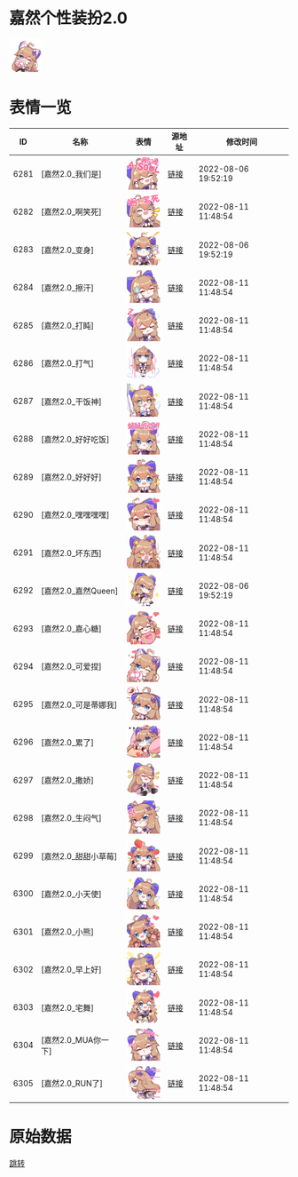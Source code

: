 # 嘉然个性装扮2.0

<img src="./cover.png" height="60" alt="cover" />

# 表情一览

|ID|名称|表情|源地址|修改时间|
|----|----|----|----|----|
|6281|[嘉然2.0_我们是]|<img src="./pic/006281_%5B嘉然2.0_我们是%5D.png" height="60" alt="我们是"/>|[链接](http://i0.hdslb.com/bfs/emote/854c7922852af5c46d81ebb01919dc9fd8deba3f.png)|2022-08-06 19:52:19|
|6282|[嘉然2.0_啊笑死]|<img src="./pic/006282_%5B嘉然2.0_啊笑死%5D.png" height="60" alt="啊笑死"/>|[链接](http://i0.hdslb.com/bfs/emote/babc9b14222da6e823d392c6ffb05799cc74fc4f.png)|2022-08-11 11:48:54|
|6283|[嘉然2.0_变身]|<img src="./pic/006283_%5B嘉然2.0_变身%5D.png" height="60" alt="变身"/>|[链接](http://i0.hdslb.com/bfs/emote/2a7a0ff2d94ec58175d471c546edcdc6b62eef22.png)|2022-08-06 19:52:19|
|6284|[嘉然2.0_擦汗]|<img src="./pic/006284_%5B嘉然2.0_擦汗%5D.png" height="60" alt="擦汗"/>|[链接](http://i0.hdslb.com/bfs/emote/abe8e74b237f9dab6ed1398d4534d841703cbfd4.png)|2022-08-11 11:48:54|
|6285|[嘉然2.0_打盹]|<img src="./pic/006285_%5B嘉然2.0_打盹%5D.png" height="60" alt="打盹"/>|[链接](http://i0.hdslb.com/bfs/emote/6eac5d239dab4712631017efc35a32f94bcacbe5.png)|2022-08-11 11:48:54|
|6286|[嘉然2.0_打气]|<img src="./pic/006286_%5B嘉然2.0_打气%5D.png" height="60" alt="打气"/>|[链接](http://i0.hdslb.com/bfs/emote/8ed71bb909a97464794eff6da5748cc1ebf40f3a.png)|2022-08-11 11:48:54|
|6287|[嘉然2.0_干饭神]|<img src="./pic/006287_%5B嘉然2.0_干饭神%5D.png" height="60" alt="干饭神"/>|[链接](http://i0.hdslb.com/bfs/emote/b808049b74c1f8d1364355960619382cd4f4174d.png)|2022-08-11 11:48:54|
|6288|[嘉然2.0_好好吃饭]|<img src="./pic/006288_%5B嘉然2.0_好好吃饭%5D.png" height="60" alt="好好吃饭"/>|[链接](http://i0.hdslb.com/bfs/emote/1d3144894072694e5a4c651036d2907fcafea64f.png)|2022-08-11 11:48:54|
|6289|[嘉然2.0_好好好]|<img src="./pic/006289_%5B嘉然2.0_好好好%5D.png" height="60" alt="好好好"/>|[链接](http://i0.hdslb.com/bfs/emote/323e29001351255aea3fb7a86d1f3c8a8648cccc.png)|2022-08-11 11:48:54|
|6290|[嘉然2.0_嘿嘿嘿嘿]|<img src="./pic/006290_%5B嘉然2.0_嘿嘿嘿嘿%5D.png" height="60" alt="嘿嘿嘿嘿"/>|[链接](http://i0.hdslb.com/bfs/emote/436b13471f1016ca084d80c11995caaeb52d03ca.png)|2022-08-11 11:48:54|
|6291|[嘉然2.0_坏东西]|<img src="./pic/006291_%5B嘉然2.0_坏东西%5D.png" height="60" alt="坏东西"/>|[链接](http://i0.hdslb.com/bfs/emote/8277f9c20b28ec488d34c8bc2c7add939fe54fc1.png)|2022-08-11 11:48:54|
|6292|[嘉然2.0_嘉然Queen]|<img src="./pic/006292_%5B嘉然2.0_嘉然Queen%5D.png" height="60" alt="嘉然Queen"/>|[链接](http://i0.hdslb.com/bfs/emote/2909432ea9895b50cf9077dc32596d5c4ebb9857.png)|2022-08-06 19:52:19|
|6293|[嘉然2.0_嘉心糖]|<img src="./pic/006293_%5B嘉然2.0_嘉心糖%5D.png" height="60" alt="嘉心糖"/>|[链接](http://i0.hdslb.com/bfs/emote/f23766670026d2ad1daecbe2256954c52ca130e2.png)|2022-08-11 11:48:54|
|6294|[嘉然2.0_可爱捏]|<img src="./pic/006294_%5B嘉然2.0_可爱捏%5D.png" height="60" alt="可爱捏"/>|[链接](http://i0.hdslb.com/bfs/emote/6feee676ef98b000eb8424c8871049c133292558.png)|2022-08-11 11:48:54|
|6295|[嘉然2.0_可是蒂娜我]|<img src="./pic/006295_%5B嘉然2.0_可是蒂娜我%5D.png" height="60" alt="可是蒂娜我"/>|[链接](http://i0.hdslb.com/bfs/emote/42c561c858f9c29c5b835ca0332dd982cd1fea92.png)|2022-08-11 11:48:54|
|6296|[嘉然2.0_累了]|<img src="./pic/006296_%5B嘉然2.0_累了%5D.png" height="60" alt="累了"/>|[链接](http://i0.hdslb.com/bfs/emote/6af2ba282e05e191b476e77ea158026e97ff965a.png)|2022-08-11 11:48:54|
|6297|[嘉然2.0_撒娇]|<img src="./pic/006297_%5B嘉然2.0_撒娇%5D.png" height="60" alt="撒娇"/>|[链接](http://i0.hdslb.com/bfs/emote/bd532cd209a3aa5333c0bbf95554d64695cc2f65.png)|2022-08-11 11:48:54|
|6298|[嘉然2.0_生闷气]|<img src="./pic/006298_%5B嘉然2.0_生闷气%5D.png" height="60" alt="生闷气"/>|[链接](http://i0.hdslb.com/bfs/emote/c08dd61cfb2c105c9410622042d0f7556ee80822.png)|2022-08-11 11:48:54|
|6299|[嘉然2.0_甜甜小草莓]|<img src="./pic/006299_%5B嘉然2.0_甜甜小草莓%5D.png" height="60" alt="甜甜小草莓"/>|[链接](http://i0.hdslb.com/bfs/emote/99699932aab91c5c8fea6e7a96c32266f3a75a80.png)|2022-08-11 11:48:54|
|6300|[嘉然2.0_小天使]|<img src="./pic/006300_%5B嘉然2.0_小天使%5D.png" height="60" alt="小天使"/>|[链接](http://i0.hdslb.com/bfs/emote/60276d8c773bbe34104a9d89be59d34087a9a92c.png)|2022-08-11 11:48:54|
|6301|[嘉然2.0_小熊]|<img src="./pic/006301_%5B嘉然2.0_小熊%5D.png" height="60" alt="小熊"/>|[链接](http://i0.hdslb.com/bfs/emote/67362c9096e676a46dc447fac2ade9ecaa480b53.png)|2022-08-11 11:48:54|
|6302|[嘉然2.0_早上好]|<img src="./pic/006302_%5B嘉然2.0_早上好%5D.png" height="60" alt="早上好"/>|[链接](http://i0.hdslb.com/bfs/emote/56163496e8e1cb6cfc1d47f87c688859e5443257.png)|2022-08-11 11:48:54|
|6303|[嘉然2.0_宅舞]|<img src="./pic/006303_%5B嘉然2.0_宅舞%5D.png" height="60" alt="宅舞"/>|[链接](http://i0.hdslb.com/bfs/emote/6673c160eba7b7973acf2d806d065b4f9ed76a4e.png)|2022-08-11 11:48:54|
|6304|[嘉然2.0_MUA你一下]|<img src="./pic/006304_%5B嘉然2.0_MUA你一下%5D.png" height="60" alt="MUA你一下"/>|[链接](http://i0.hdslb.com/bfs/emote/cb783e2698d5bf62b0d55edd62285fc366499d34.png)|2022-08-11 11:48:54|
|6305|[嘉然2.0_RUN了]|<img src="./pic/006305_%5B嘉然2.0_RUN了%5D.png" height="60" alt="RUN了"/>|[链接](http://i0.hdslb.com/bfs/emote/12a10a0f4a8820fbd0277baf31ea09ffc9877691.png)|2022-08-11 11:48:54|

# 原始数据

[跳转](./raw.json)

